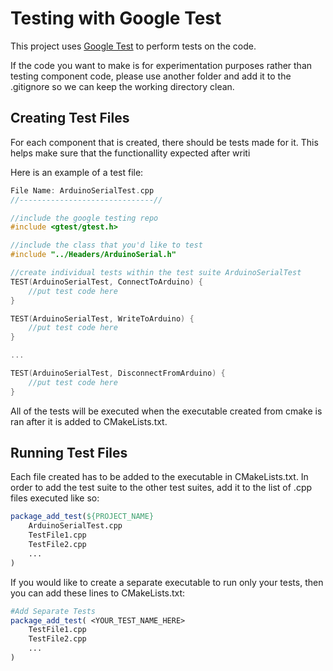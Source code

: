 
# Testing with Google Test

This project uses [Google Test](https://github.com/google/googletest) to perform tests on the code.

If the code you want to make is for experimentation purposes rather than testing component code, please use another folder and add it to the .gitignore so we can keep the working directory clean.

## Creating Test Files

For each component that is created, there should be tests made for it. This helps make sure that the functionallity expected after writi

Here is an example of a test file:

```C++
File Name: ArduinoSerialTest.cpp
//------------------------------//

//include the google testing repo
#include <gtest/gtest.h>

//include the class that you'd like to test
#include "../Headers/ArduinoSerial.h"

//create individual tests within the test suite ArduinoSerialTest
TEST(ArduinoSerialTest, ConnectToArduino) {
    //put test code here
}

TEST(ArduinoSerialTest, WriteToArduino) {
    //put test code here
}

...

TEST(ArduinoSerialTest, DisconnectFromArduino) {
    //put test code here
}
```

All of the tests will be executed when the executable created from cmake is ran after it is added to CMakeLists.txt.

## Running Test Files

Each file created has to be added to the executable in CMakeLists.txt. In order to add the test suite to the other test suites, add it to the list of .cpp files executed like so:

```cmake
package_add_test(${PROJECT_NAME}
    ArduinoSerialTest.cpp
    TestFile1.cpp
    TestFile2.cpp
    ...
)
```

If you would like to create a separate executable to run only your tests, then you can add these lines to CMakeLists.txt:

```cmake
#Add Separate Tests
package_add_test( <YOUR_TEST_NAME_HERE>
    TestFile1.cpp
    TestFile2.cpp
    ...
)
```
